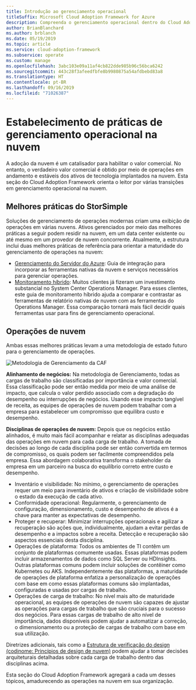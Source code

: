 ```yaml
---
title: Introdução ao gerenciamento operacional
titleSuffix: Microsoft Cloud Adoption Framework for Azure
description: Compreenda o gerenciamento operacional dentro do Cloud Adoption Framework.
author: BrianBlanchard
ms.author: brblanch
ms.date: 05/19/2019
ms.topic: article
ms.service: cloud-adoption-framework
ms.subservice: operate
ms.custom: manage
ms.openlocfilehash: 3abc103e09a11af4cb822dde985b96c56bca6242
ms.sourcegitcommit: 443c28f3afeedfbfe8b9980875a54afdbebd83a8
ms.translationtype: HT
ms.contentlocale: pt-BR
ms.lasthandoff: 09/16/2019
ms.locfileid: "71026387"
---
```

# <a name="establishing-operational-management-practices-in-the-cloud"></a>Estabelecimento de práticas de gerenciamento operacional na nuvem

A adoção da nuvem é um catalisador para habilitar o valor comercial. No entanto, o verdadeiro valor comercial é obtido por meio de operações em andamento e estáveis dos ativos de tecnologia implantados na nuvem. Esta seção do Cloud Adoption Framework orienta o leitor por várias transições em gerenciamento operacional na nuvem.

## <a name="actionable-best-practices"></a>Melhores práticas do StorSimple

Soluções de gerenciamento de operações modernas criam uma exibição de operações em várias nuvens. Ativos gerenciados por meio das melhores práticas a seguir podem residir na nuvem, em um data center existente ou até mesmo em um provedor de nuvem concorrente. Atualmente, a estrutura inclui duas melhores práticas de referência para orientar a maturidade do gerenciamento de operações na nuvem:

* [Gerenciamento do Servidor do Azure](./azure-server-management/index.md): Guia de integração para incorporar as ferramentas nativas da nuvem e serviços necessários para gerenciar operações.
* [Monitoramento híbrido](./monitor/index.md): Muitos clientes já fizeram um investimento substancial no System Center Operations Manager. Para esses clientes, este guia de monitoramento híbrido ajuda a comparar e contrastar as ferramentas de relatório nativas de nuvem com as ferramentas do Operations Manager. Essa comparação tornará mais fácil decidir quais ferramentas usar para fins de gerenciamento operacional.

## <a name="cloud-operations"></a>Operações de nuvem

Ambas essas melhores práticas levam a uma metodologia de estado futuro para o gerenciamento de operações.

![Metodologia de Gerenciamento da CAF](../_images/manage/caf-manage.png)

**Alinhamento de negócios:** Na metodologia de Gerenciamento, todas as cargas de trabalho são classificadas por importância e valor comercial. Essa classificação pode ser então medida por meio de uma análise de impacto, que calcula o valor perdido associado com a degradação do desempenho ou interrupções de negócios. Usando esse impacto tangível de receita, as equipes de operações de nuvem podem trabalhar com a empresa para estabelecer um compromisso que equilibra custo e desempenho.

**Disciplinas de operações de nuvem:** Depois que os negócios estão alinhados, é muito mais fácil acompanhar e relatar as disciplinas adequadas das operações em nuvem para cada carga de trabalho. A tomada de decisões ao longo de cada disciplina pode ser então convertida em termos de compromisso, os quais podem ser facilmente compreendidos pela empresa. Essa abordagem colaborativa transforma o stakeholder da empresa em um parceiro na busca do equilíbrio correto entre custo e desempenho.

* Inventário e visibilidade: No mínimo, o gerenciamento de operações requer um meio para inventário de ativos e criação de visibilidade sobre o estado da execução de cada ativo.
* Conformidade operacional: Regularmente, o gerenciamento de configuração, dimensionamento, custo e desempenho de ativos é a chave para manter as expectativas de desempenho.
* Proteger e recuperar: Minimizar interrupções operacionais e agilizar a recuperação são ações que, individualmente, ajudam a evitar perdas de desempenho e a impactos sobre a receita. Detecção e recuperação são aspectos essenciais desta disciplina.
* Operações de plataforma: Todos os ambientes de TI contêm um conjunto de plataformas comumente usadas. Essas plataformas podem incluir armazenamentos de dados como SQL Server ou HDInsights. Outras plataformas comuns podem incluir soluções de contêiner como Kubernetes ou AKS. Independentemente das plataformas, a maturidade de operações de plataforma enfatiza a personalização de operações com base em como essas plataformas comuns são implantadas, configuradas e usadas por cargas de trabalho.
* Operações de carga de trabalho: No nível mais alto de maturidade operacional, as equipes de operações de nuvem são capazes de ajustar as operações para cargas de trabalho que são cruciais para o sucesso dos negócios. Para essas cargas de trabalho de alto nível de importância, dados disponíveis podem ajudar a automatizar a correção, o dimensionamento ou a proteção de cargas de trabalho com base em sua utilização.

Diretrizes adicionais, tais como a [Estrutura de verificação do design (codinome: Princípios de design de nuvem)](https://docs.microsoft.com/azure/architecture/reliability) podem ajudar a tomar decisões arquiteturais detalhadas sobre cada carga de trabalho dentro das disciplinas acima.

Esta seção do Cloud Adoption Framework agregará a cada um desses tópicos, amadurecendo as operações na nuvem em sua organização.
